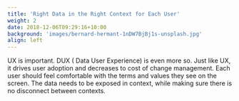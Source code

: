 ```yaml
---
title: 'Right Data in the Right Context for Each User'
weight: 2
date: 2018-12-06T09:29:16+10:00
background: 'images/bernard-hermant-1nDW7BjBj1s-unsplash.jpg'
align: left
---
```


UX is important.
DUX ( Data User Experience) is even more so. Just like UX, it drives user adoption and decreases to cost of change management.
Each user should feel comfortable with the terms and values they see on the screen.
The data needs to be exposed in context, while making sure there is no disconnect between contexts. 
